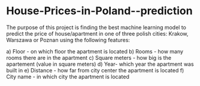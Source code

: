 # House-Prices-in-Poland--prediction



The purpose of this project is finding the best machine learning model to predict the price of house/apartment in one of three polish cities: 
Krakow, Warszawa or Poznan using the following features: 

a) Floor - on which floor the apartment is located 
b) Rooms - how many rooms there are in the apartment 
c) Square meters - how big is the apartement (value in square meters) 
d) Year-  which year the apartment was built in
e) Distance - how far from city center the apartment is located 
f) City name - in which city the apartment is located

